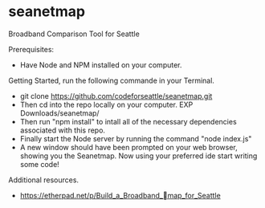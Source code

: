 # seanetmap
Broadband Comparison Tool for Seattle

Prerequisites:

- Have Node and NPM installed on your computer.


Getting Started, run the following commande in your Terminal.

- git clone https://github.com/codeforseattle/seanetmap.git
- Then cd into the repo locally on your computer. EXP Downloads/seanetmap/
- Then run "npm install" to intall all of the necessary dependencies associated with this repo.
- Finally start the Node server by running the command "node index.js"
- A new window should have been prompted on your web browser, showing you the Seanetmap. Now using your preferred ide start writing some code!

Additional resources.

-  https://etherpad.net/p/Build_a_Broadband_map_for_Seattle
